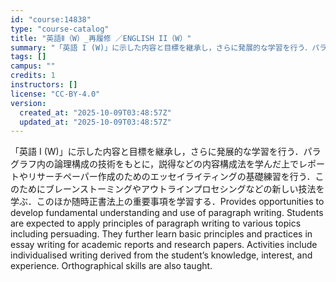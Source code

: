 ```yaml
---
id: "course:14838"
type: "course-catalog"
title: "英語Ⅱ（W）_再履修 ／ENGLISH II（W）"
summary: "「英語 I (W)」に示した内容と目標を継承し，さらに発展的な学習を行う．パラグラフ内の論理構成の技術をもとに，説得などの内容構成法を学んだ上でレポートやリサーチペーパー作成のためのエッセイライティングの基礎練習を行う．このためにブレーンス…"
tags: []
campus: ""
credits: 1
instructors: []
license: "CC-BY-4.0"
version:
  created_at: "2025-10-09T03:48:57Z"
  updated_at: "2025-10-09T03:48:57Z"
---
```

「英語 I (W)」に示した内容と目標を継承し，さらに発展的な学習を行う．パラグラフ内の論理構成の技術をもとに，説得などの内容構成法を学んだ上でレポートやリサーチペーパー作成のためのエッセイライティングの基礎練習を行う．このためにブレーンストーミングやアウトラインプロセシングなどの新しい技法を学ぶ．このほか随時正書法上の重要事項を学習する．Provides opportunities to develop fundamental understanding and use of paragraph writing. Students are expected to apply principles of paragraph writing to various topics including persuading. They further learn basic principles and practices in essay writing for academic reports and research papers. Activities include individualised writing derived from the student’s knowledge, interest, and experience. Orthographical skills are also taught.
